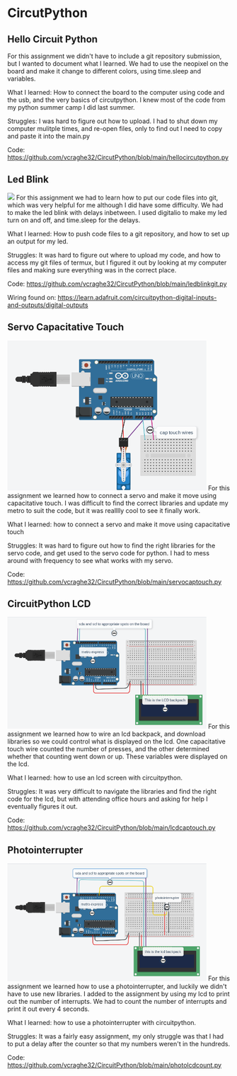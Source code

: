 # CircutPython

## Hello Circuit Python

For this assignment we didn't have to include a git repository submission, but I wanted to document what I learned. We had to use the neopixel on the board and make it change to different colors, using time.sleep and variables.

What I learned: How to connect the board to the computer using code and the usb, and the very basics of circutpython. I knew most of the code from my python summer camp I did last summer.

Struggles: I was hard to figure out how to upload. I had to shut down my computer mulitple times, and re-open files, only to find out I need to copy and paste it into the main.py

Code: https://github.com/vcraghe32/CircutPython/blob/main/hellocircutpython.py

## Led Blink
<img src="https://github.com/vcraghe32/CircutPython/blob/main/circutdiagramledblink.png" width="450">
For this assignment we had to learn how to put our code files into git, which was very helpful for me although I did have some difficulty. We had to make the led blink with delays inbetween. I used digitalio to make my led turn on and off, and time.sleep for the delays.

What I learned: How to push code files to a git repository, and how to set up an output for my led.

Struggles: It was hard to figure out where to upload my code, and how to access my git files of termux, but I figured it out by looking at my computer files and making sure everything was in the correct place.

Code: https://github.com/vcraghe32/CircutPython/blob/main/ledblinkgit.py

Wiring found on: https://learn.adafruit.com/circuitpython-digital-inputs-and-outputs/digital-outputs

## Servo Capacitative Touch
<img src="https://github.com/vcraghe32/CircuitPython/blob/main/folder_name/Servocaptouchwiring.png" width="450">
For this assignment we learned how to connect a servo and make it move using capacitative touch. I was difficult to find the correct libraries and update my metro to suit the code, but it was realllly cool to see it finally work.

What I learned: how to connect a servo and make it move using capacitative touch

Struggles: It was hard to figure out how to find the right libraries for the servo code, and get used to the servo code for python. I had to mess around with frequency to see what works with my servo.

Code: https://github.com/vcraghe32/CircutPython/blob/main/servocaptouch.py

## CircuitPython LCD
<img src="https://github.com/vcraghe32/CircuitPython/blob/main/folder_name/lcdwiring.png" width="450">
For this assignment we learned how to wire an lcd backpack, and download libraries so we could control what is displayed on the lcd. One capacitative touch wire counted the number of presses, and the other determined whether that counting went down or up. These variables were displayed on the lcd.

What I learned: how to use an lcd screen with circuitpython.

Struggles: It was very difficult to navigate the libraries and find the right code for the lcd, but with attending office hours and asking for help I eventually figures it out.

Code: https://github.com/vcraghe32/CircuitPython/blob/main/lcdcaptouch.py

## Photointerrupter
<img src="https://github.com/vcraghe32/CircuitPython/blob/main/folder_name/photolcdwiring.png" width="450">
For this assignment we learned how to use a photointerrupter, and luckily we didn't have to use new libraries. I added to the assignment by using my lcd to print out the number of interrupts. We had to count the number of interrupts and print it out every 4 seconds. 

What I learned: how to use a photointerrupter with circuitpython.

Struggles: It was a fairly easy assignment, my only struggle was that I had to put a delay after the counter so that my numbers weren't in the hundreds.

Code: https://github.com/vcraghe32/CircuitPython/blob/main/photolcdcount.py

